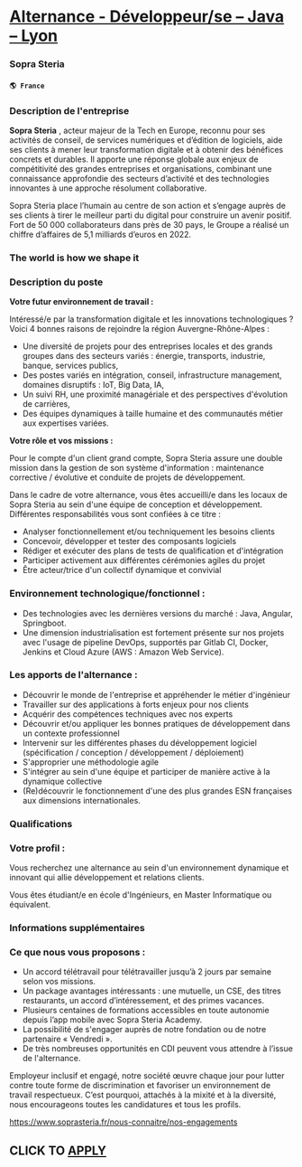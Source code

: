 # [Alternance - Développeur/se – Java – Lyon](https://www.remotewlb.com/apply/alternance-developpeur-se-java-lyon-57871)  
### Sopra Steria  
#### `🌎 France`  

### Description de l'entreprise

 **Sopra Steria** , acteur majeur de la Tech en Europe, reconnu pour ses activités de conseil, de services numériques et d’édition de logiciels, aide ses clients à mener leur transformation digitale et à obtenir des bénéfices concrets et durables. Il apporte une réponse globale aux enjeux de compétitivité des grandes entreprises et organisations, combinant une connaissance approfondie des secteurs d’activité et des technologies innovantes à une approche résolument collaborative.

Sopra Steria place l’humain au centre de son action et s’engage auprès de ses clients à tirer le meilleur parti du digital pour construire un avenir positif.  
Fort de 50 000 collaborateurs dans près de 30 pays, le Groupe a réalisé un chiffre d’affaires de 5,1 milliards d’euros en 2022.

### The world is how we shape it

### Description du poste

 **Votre futur environnement de travail :**  
  
Intéressé/e par la transformation digitale et les innovations technologiques ? Voici 4 bonnes raisons de rejoindre la région Auvergne-Rhône-Alpes :

  * Une diversité de projets pour des entreprises locales et des grands groupes dans des secteurs variés : énergie, transports, industrie, banque, services publics, 
  * Des postes variés en intégration, conseil, infrastructure management, domaines disruptifs : IoT, Big Data, IA,
  * Un suivi RH, une proximité managériale et des perspectives d'évolution de carrières,
  * Des équipes dynamiques à taille humaine et des communautés métier aux expertises variées.

**Votre rôle et vos missions :**  
  
Pour le compte d'un client grand compte, Sopra Steria assure une double mission dans la gestion de son système d'information : maintenance corrective / évolutive et conduite de projets de développement.  
  
Dans le cadre de votre alternance, vous êtes accueilli/e dans les locaux de Sopra Steria au sein d'une équipe de conception et développement. Différentes responsabilités vous sont confiées à ce titre :

  * Analyser fonctionnellement et/ou techniquement les besoins clients
  * Concevoir, développer et tester des composants logiciels
  * Rédiger et exécuter des plans de tests de qualification et d'intégration
  * Participer activement aux différentes cérémonies agiles du projet
  * Être acteur/trice d'un collectif dynamique et convivial

### Environnement technologique/fonctionnel :

  * Des technologies avec les dernières versions du marché : Java, Angular, Springboot.
  * Une dimension industrialisation est fortement présente sur nos projets avec l'usage de pipeline DevOps, supportés par Gitlab CI, Docker, Jenkins et Cloud Azure (AWS : Amazon Web Service).

### Les apports de l'alternance :

  * Découvrir le monde de l'entreprise et appréhender le métier d'ingénieur
  * Travailler sur des applications à forts enjeux pour nos clients
  * Acquérir des compétences techniques avec nos experts
  * Découvrir et/ou appliquer les bonnes pratiques de développement dans un contexte professionnel
  * Intervenir sur les différentes phases du développement logiciel (spécification / conception / développement / déploiement)
  * S'approprier une méthodologie agile
  * S'intégrer au sein d'une équipe et participer de manière active à la dynamique collective
  * (Re)découvrir le fonctionnement d'une des plus grandes ESN françaises aux dimensions internationales.

### Qualifications

### Votre profil :

Vous recherchez une alternance au sein d'un environnement dynamique et innovant qui allie développement et relations clients.

Vous êtes étudiant/e en école d'Ingénieurs, en Master Informatique ou équivalent.

### Informations supplémentaires

### Ce que nous vous proposons :

  * Un accord télétravail pour télétravailler jusqu’à 2 jours par semaine selon vos missions.
  * Un package avantages intéressants : une mutuelle, un CSE, des titres restaurants, un accord d’intéressement, et des primes vacances.
  * Plusieurs centaines de formations accessibles en toute autonomie depuis l’app mobile avec Sopra Steria Academy.
  * La possibilité de s'engager auprès de notre fondation ou de notre partenaire « Vendredi ».
  * De très nombreuses opportunités en CDI peuvent vous attendre à l’issue de l'alternance.

Employeur inclusif et engagé, notre société œuvre chaque jour pour lutter contre toute forme de discrimination et favoriser un environnement de travail respectueux. C’est pourquoi, attachés à la mixité et à la diversité, nous encourageons toutes les candidatures et tous les profils.

https://www.soprasteria.fr/nous-connaitre/nos-engagements

  
## CLICK TO [APPLY](https://www.remotewlb.com/apply/alternance-developpeur-se-java-lyon-57871)

